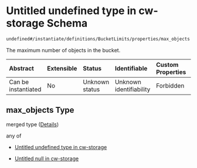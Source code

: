 # Untitled undefined type in cw-storage Schema

```txt
undefined#/instantiate/definitions/BucketLimits/properties/max_objects
```

The maximum number of objects in the bucket.

| Abstract            | Extensible | Status         | Identifiable            | Custom Properties | Additional Properties | Access Restrictions | Defined In                                                         |
| :------------------ | :--------- | :------------- | :---------------------- | :---------------- | :-------------------- | :------------------ | :----------------------------------------------------------------- |
| Can be instantiated | No         | Unknown status | Unknown identifiability | Forbidden         | Allowed               | none                | [cw-storage.json\*](schema/cw-storage.json "open original schema") |

## max\_objects Type

merged type ([Details](cw-storage-instantiatemsg-definitions-bucketlimits-properties-max_objects.md))

any of

*   [Untitled undefined type in cw-storage](cw-storage-instantiatemsg-definitions-bucketlimits-properties-max_objects-anyof-0.md "check type definition")

*   [Untitled null in cw-storage](cw-storage-instantiatemsg-definitions-bucketlimits-properties-max_objects-anyof-1.md "check type definition")
